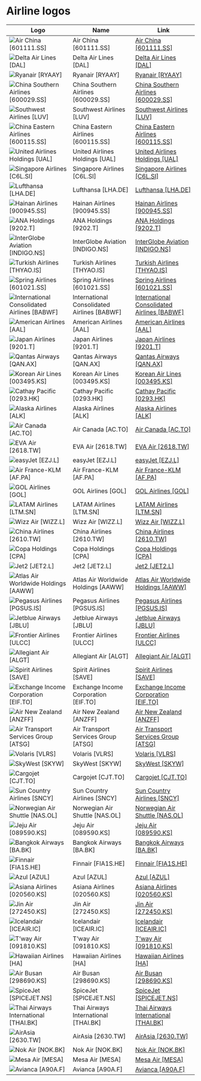 # Airline logos

| Logo | Name  | Link |
| ---- | ----  | ---- |
| ![Air China [601111.SS]](/img/128/601111.SS-0cb53c37.png) | Air China [601111.SS] | [Air China [601111.SS]](air-china/logo/)
| ![Delta Air Lines [DAL]](/img/128/DAL-bad6e805.png) | Delta Air Lines [DAL] | [Delta Air Lines [DAL]](delta-air-lines/logo/)
| ![Ryanair [RYAAY]](/img/128/RYAAY-090ed549.png) | Ryanair [RYAAY] | [Ryanair [RYAAY]](ryanair/logo/)
| ![China Southern Airlines [600029.SS]](/img/128/600029.SS-9c8b19da.png) | China Southern Airlines [600029.SS] | [China Southern Airlines [600029.SS]](china-southern-airlines/logo/)
| ![Southwest Airlines [LUV]](/img/128/LUV-15176b55.png) | Southwest Airlines [LUV] | [Southwest Airlines [LUV]](southwest-airlines/logo/)
| ![China Eastern Airlines [600115.SS]](/img/128/600115.SS-e2f5d4a5.png) | China Eastern Airlines [600115.SS] | [China Eastern Airlines [600115.SS]](china-eastern-airlines/logo/)
| ![United Airlines Holdings [UAL]](/img/128/UAL-7aaa78a4.png) | United Airlines Holdings [UAL] | [United Airlines Holdings [UAL]](united-airlines/logo/)
| ![Singapore Airlines [C6L.SI]](/img/128/C6L.SI-efc44e56.png) | Singapore Airlines [C6L.SI] | [Singapore Airlines [C6L.SI]](singapore-airlines/logo/)
| ![Lufthansa [LHA.DE]](/img/128/LHA.DE-2bbcb2bd.png) | Lufthansa [LHA.DE] | [Lufthansa [LHA.DE]](lufthansa/logo/)
| ![Hainan Airlines [900945.SS]](/img/128/900945.SS-f980236d.png) | Hainan Airlines [900945.SS] | [Hainan Airlines [900945.SS]](hainan-airlines/logo/)
| ![ANA Holdings [9202.T]](/img/128/9202.T-901f16b3.png) | ANA Holdings [9202.T] | [ANA Holdings [9202.T]](ana-holdings/logo/)
| ![InterGlobe Aviation [INDIGO.NS]](/img/128/INDIGO.NS-229b9c75.png) | InterGlobe Aviation [INDIGO.NS] | [InterGlobe Aviation [INDIGO.NS]](interglobe-aviation/logo/)
| ![Turkish Airlines [THYAO.IS]](/img/128/THYAO.IS-b69ad54f.png) | Turkish Airlines [THYAO.IS] | [Turkish Airlines [THYAO.IS]](turkish-airlines/logo/)
| ![Spring Airlines [601021.SS]](/img/128/601021.SS-3efe8ba6.png) | Spring Airlines [601021.SS] | [Spring Airlines [601021.SS]](spring-airlines/logo/)
| ![International Consolidated Airlines [BABWF]](/img/128/BABWF-2020afa8.png) | International Consolidated Airlines [BABWF] | [International Consolidated Airlines [BABWF]](international-consolidated-airlines/logo/)
| ![American Airlines [AAL]](/img/128/AAL-dd50ac5b.png) | American Airlines [AAL] | [American Airlines [AAL]](american-airlines/logo/)
| ![Japan Airlines [9201.T]](/img/128/9201.T-bc48f0d4.png) | Japan Airlines [9201.T] | [Japan Airlines [9201.T]](japan-airlines/logo/)
| ![Qantas Airways [QAN.AX]](/img/128/QAN.AX-16c6cf7c.png) | Qantas Airways [QAN.AX] | [Qantas Airways [QAN.AX]](qantas-airways/logo/)
| ![Korean Air Lines [003495.KS]](/img/128/003495.KS-fdfd0a77.png) | Korean Air Lines [003495.KS] | [Korean Air Lines [003495.KS]](korean-air-lines/logo/)
| ![Cathay Pacific [0293.HK]](/img/128/0293.HK-0a204d6a.png) | Cathay Pacific [0293.HK] | [Cathay Pacific [0293.HK]](cathay-pacific/logo/)
| ![Alaska Airlines [ALK]](/img/128/ALK-12a09846.png) | Alaska Airlines [ALK] | [Alaska Airlines [ALK]](alaska-airlines/logo/)
| ![Air Canada [AC.TO]](/img/128/AC.TO-1f04eeee.png) | Air Canada [AC.TO] | [Air Canada [AC.TO]](air-canada/logo/)
| ![EVA Air [2618.TW]](/img/128/2618.TW-5a9302d5.png) | EVA Air [2618.TW] | [EVA Air [2618.TW]](eva-air/logo/)
| ![easyJet [EZJ.L]](/img/128/EZJ.L-26757336.png) | easyJet [EZJ.L] | [easyJet [EZJ.L]](easyjet/logo/)
| ![Air France-KLM [AF.PA]](/img/128/AF.PA-6b8bb83a.png) | Air France-KLM [AF.PA] | [Air France-KLM [AF.PA]](air-france-klm/logo/)
| ![GOL Airlines [GOL]](/img/128/GOL-48d7d43b.png) | GOL Airlines [GOL] | [GOL Airlines [GOL]](gol-airlines/logo/)
| ![LATAM Airlines  [LTM.SN]](/img/128/LTM.SN-f937a5fc.png) | LATAM Airlines  [LTM.SN] | [LATAM Airlines  [LTM.SN]](latam-airlines/logo/)
| ![Wizz Air [WIZZ.L]](/img/128/WIZZ.L-5041b24d.png) | Wizz Air [WIZZ.L] | [Wizz Air [WIZZ.L]](wizz-air/logo/)
| ![China Airlines [2610.TW]](/img/128/2610.TW-fa784320.png) | China Airlines [2610.TW] | [China Airlines [2610.TW]](china-airlines/logo/)
| ![Copa Holdings [CPA]](/img/128/CPA-50e553df.png) | Copa Holdings [CPA] | [Copa Holdings [CPA]](copa-holdings/logo/)
| ![Jet2 [JET2.L]](/img/128/JET2.L-ce9e2c3a.png) | Jet2 [JET2.L] | [Jet2 [JET2.L]](jet2/logo/)
| ![Atlas Air Worldwide Holdings [AAWW]](/img/128/AAWW-ebee3e34.png) | Atlas Air Worldwide Holdings [AAWW] | [Atlas Air Worldwide Holdings [AAWW]](atlas-air-holdings/logo/)
| ![Pegasus Airlines [PGSUS.IS]](/img/128/PGSUS.IS-56d859e6.png) | Pegasus Airlines [PGSUS.IS] | [Pegasus Airlines [PGSUS.IS]](pegasus-airlines/logo/)
| ![Jetblue Airways [JBLU]](/img/128/JBLU-77b7d2c8.png) | Jetblue Airways [JBLU] | [Jetblue Airways [JBLU]](jetblue-airways/logo/)
| ![Frontier Airlines [ULCC]](/img/128/ULCC-0d97a855.png) | Frontier Airlines [ULCC] | [Frontier Airlines [ULCC]](frontier-airlines/logo/)
| ![Allegiant Air [ALGT]](/img/128/ALGT-a4e29f3f.png) | Allegiant Air [ALGT] | [Allegiant Air [ALGT]](allegiant/logo/)
| ![Spirit Airlines [SAVE]](/img/128/SAVE-d550564f.png) | Spirit Airlines [SAVE] | [Spirit Airlines [SAVE]](spirit-airlines/logo/)
| ![Exchange Income Corporation [EIF.TO]](/img/128/EIF.TO-406ab9e8.png) | Exchange Income Corporation [EIF.TO] | [Exchange Income Corporation [EIF.TO]](exchange-income-corporation/logo/)
| ![Air New Zealand [ANZFF]](/img/128/ANZFF-d632a405.png) | Air New Zealand [ANZFF] | [Air New Zealand [ANZFF]](air-new-zealand/logo/)
| ![Air Transport Services Group [ATSG]](/img/128/ATSG-330bc604.png) | Air Transport Services Group [ATSG] | [Air Transport Services Group [ATSG]](atsg/logo/)
| ![Volaris [VLRS]](/img/128/VLRS-3f2b28f6.png) | Volaris [VLRS] | [Volaris [VLRS]](volaris/logo/)
| ![SkyWest [SKYW]](/img/128/SKYW-0dfa6c01.png) | SkyWest [SKYW] | [SkyWest [SKYW]](skywest/logo/)
| ![Cargojet [CJT.TO]](/img/128/CJT.TO-22745e58.png) | Cargojet [CJT.TO] | [Cargojet [CJT.TO]](cargojet/logo/)
| ![Sun Country Airlines [SNCY]](/img/128/SNCY-706fc9dc.png) | Sun Country Airlines [SNCY] | [Sun Country Airlines [SNCY]](sun-country-airlines/logo/)
| ![Norwegian Air Shuttle [NAS.OL]](/img/128/NAS.OL-1b1d5832.png) | Norwegian Air Shuttle [NAS.OL] | [Norwegian Air Shuttle [NAS.OL]](norwegian-air-shuttle/logo/)
| ![Jeju Air [089590.KS]](/img/128/089590.KS-23ed6442.png) | Jeju Air [089590.KS] | [Jeju Air [089590.KS]](jeju-air/logo/)
| ![Bangkok Airways [BA.BK]](/img/128/BA.BK-06ec8cf6.png) | Bangkok Airways [BA.BK] | [Bangkok Airways [BA.BK]](bangkok-airways/logo/)
| ![Finnair [FIA1S.HE]](/img/128/FIA1S.HE-af687267.png) | Finnair [FIA1S.HE] | [Finnair [FIA1S.HE]](finnair/logo/)
| ![Azul [AZUL]](/img/128/AZUL-627b1c76.png) | Azul [AZUL] | [Azul [AZUL]](azul/logo/)
| ![Asiana Airlines [020560.KS]](/img/128/020560.KS-97cba9e6.png) | Asiana Airlines [020560.KS] | [Asiana Airlines [020560.KS]](asiana-airlines/logo/)
| ![Jin Air [272450.KS]](/img/128/272450.KS-931850d3.png) | Jin Air [272450.KS] | [Jin Air [272450.KS]](jin-air/logo/)
| ![Icelandair [ICEAIR.IC]](/img/128/ICEAIR.IC-a125a871.png) | Icelandair [ICEAIR.IC] | [Icelandair [ICEAIR.IC]](icelandair/logo/)
| ![T’way Air [091810.KS]](/img/128/091810.KS-3fa4acab.png) | T’way Air [091810.KS] | [T’way Air [091810.KS]](tway-air/logo/)
| ![Hawaiian Airlines [HA]](/img/128/HA-6cb60102.png) | Hawaiian Airlines [HA] | [Hawaiian Airlines [HA]](hawaiian-holdings/logo/)
| ![Air Busan [298690.KS]](/img/128/298690.KS-b67f383b.png) | Air Busan [298690.KS] | [Air Busan [298690.KS]](air-busan/logo/)
| ![SpiceJet [SPICEJET.NS]](/img/128/SPICEJET.NS-c6c562d3.png) | SpiceJet [SPICEJET.NS] | [SpiceJet [SPICEJET.NS]](spicejet/logo/)
| ![Thai Airways International [THAI.BK]](/img/128/THAI.BK-bdc6013f.png) | Thai Airways International [THAI.BK] | [Thai Airways International [THAI.BK]](thai-airways-international/logo/)
| ![AirAsia [2630.TW]](/img/128/2630.TW-ebeb762a.png) | AirAsia [2630.TW] | [AirAsia [2630.TW]](airasia/logo/)
| ![Nok Air [NOK.BK]](/img/128/NOK.BK-18d604f0.png) | Nok Air [NOK.BK] | [Nok Air [NOK.BK]](nok-air/logo/)
| ![Mesa Air [MESA]](/img/128/MESA-d603a7d4.png) | Mesa Air [MESA] | [Mesa Air [MESA]](mesa-air/logo/)
| ![Avianca [A90A.F]](/img/128/A90A.F-0d79fa11.png) | Avianca [A90A.F] | [Avianca [A90A.F]](avianca/logo/)
